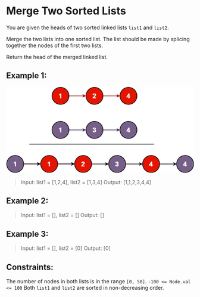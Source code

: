 # Merge Two Sorted Lists

You are given the heads of two sorted linked lists `list1` and `list2`.

Merge the two lists into one sorted list. The list should be made by splicing together the nodes of the first two lists.

Return the head of the merged linked list.



## Example 1:

![merge two sorted list](merge_ex1.jpg)

>Input: list1 = [1,2,4], list2 = [1,3,4]
>Output: [1,1,2,3,4,4]

## Example 2:

>Input: list1 = [], list2 = []
>Output: []

## Example 3:

>Input: list1 = [], list2 = [0]
>Output: [0]


## Constraints:

The number of nodes in both lists is in the range `[0, 50]`.
`-100 <= Node.val <= 100`
Both `list1` and `list2` are sorted in non-decreasing order.

